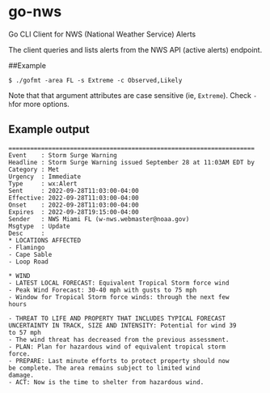 # go-nws

Go CLI Client for NWS (National Weather Service) Alerts

The client queries and lists alerts from the NWS API (active alerts) endpoint.  

##Example

```
$ ./gofmt -area FL -s Extreme -c Observed,Likely
```

Note that that argument attributes are case sensitive (ie, `Extreme`). Check
`-h`for more options.

## Example output


```
====================================================================
Event    : Storm Surge Warning
Headline : Storm Surge Warning issued September 28 at 11:03AM EDT by
Category : Met
Urgency  : Immediate
Type     : wx:Alert
Sent     : 2022-09-28T11:03:00-04:00
Effective: 2022-09-28T11:03:00-04:00
Onset    : 2022-09-28T11:03:00-04:00
Expires  : 2022-09-28T19:15:00-04:00
Sender   : NWS Miami FL (w-nws.webmaster@noaa.gov)
Msgtype  : Update
Desc     :
* LOCATIONS AFFECTED
- Flamingo
- Cape Sable
- Loop Road

* WIND
- LATEST LOCAL FORECAST: Equivalent Tropical Storm force wind
- Peak Wind Forecast: 30-40 mph with gusts to 75 mph
- Window for Tropical Storm force winds: through the next few
hours

- THREAT TO LIFE AND PROPERTY THAT INCLUDES TYPICAL FORECAST
UNCERTAINTY IN TRACK, SIZE AND INTENSITY: Potential for wind 39
to 57 mph
- The wind threat has decreased from the previous assessment.
- PLAN: Plan for hazardous wind of equivalent tropical storm
force.
- PREPARE: Last minute efforts to protect property should now
be complete. The area remains subject to limited wind
damage.
- ACT: Now is the time to shelter from hazardous wind.

```
